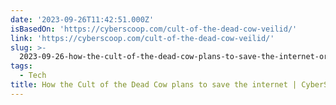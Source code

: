 ```yaml
---
date: '2023-09-26T11:42:51.000Z'
isBasedOn: 'https://cyberscoop.com/cult-of-the-dead-cow-veilid/'
link: 'https://cyberscoop.com/cult-of-the-dead-cow-veilid/'
slug: >-
  2023-09-26-how-the-cult-of-the-dead-cow-plans-to-save-the-internet-or-cyberscoop
tags:
  - Tech
title: How the Cult of the Dead Cow plans to save the internet | CyberScoop
---
```


